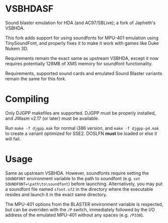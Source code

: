 # VSBHDASF
Sound blaster emulation for HDA (and AC97/SBLive); a fork of Japheth's VSBHDA.

This fork adds support for using soundfonts for MPU-401 emulation using TinySoundFont, and properly fixes it to make it work with games like Duke Nukem 3D.

Requirements remain the exact same as upstream VSBHDA, except it now requires potentially 128MB of XMS memory for soundfont functionality.

Requirements, supported sound cards and emulated Sound Blaster variants remain the same for this fork.

# Compiling
Only DJGPP makefiles are supported. DJGPP must be properly installed, and JWasm v2.17 (or later) must be available.

Run `make -f djgpp.mak` for normal i386 version, and `make -f djgpp-p4.mak` to create a variant optimized for SSE2. DOSLFN **must** be loaded or else it will fail.

# Usage
Same as upstream VSBHDA. However, soundfonts require setting the `SOUNDFONT` environment variable to the path to soundfont (e.g. `set SOUNDFONT=\path\to\soundfont`) before launching. Alternatively, you may put a soundfont file named `sfont.sf2` in the directory where the executable resides and launch it in the exact same directory.

The MPU-401 options from the BLASTER environment variable is respected, but can be overriden with the `/P` switch, immediately followed by the I/O address of the emulated MPU-401 without any spaces (e.g. `/P330`).
